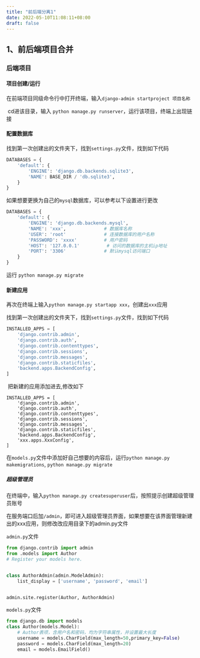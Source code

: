```yaml
---
title: "前后端分离1"
date: 2022-05-10T11:08:11+08:00
draft: false
---
```



## 1、前后端项目合并

### 后端项目

#### 项目创建/运行

​	在前端项目同级命令行中打开终端，输入`django-admin startproject 项目名称`

​	cd进该目录，输入 `python manage.py runserver`，运行该项目，终端上出现链接

#### 配置数据库

​	找到第一次创建出的文件夹下，找到`settings.py`文件，找到如下代码

```python
DATABASES = {
    'default': {
        'ENGINE': 'django.db.backends.sqlite3',
        'NAME': BASE_DIR / 'db.sqlite3',
    }
}
```

​	如果想要更换为自己的`mysql`数据库，可以参考以下设置进行更改

```python
DATABASES = {
    'default': {
        'ENGINE': 'django.db.backends.mysql',
        'NAME': 'xxx',				# 数据库名称
        'USER': 'root'				# 连接数据库的用户名称
        'PASSWORD': 'xxxx'			# 用户密码
        'HOST': '127.0.0.1'			 # 访问的数据库的主机ip地址
        'PORT': '3306'				# 默认mysql访问端口
    }
}
```

运行 `python manage.py migrate`

#### 新建应用

​	再次在终端上输入`python manage.py startapp xxx`，创建出`xxx`应用

​	找到第一次创建出的文件夹下，找到`settings.py`文件，找到如下代码

```python
INSTALLED_APPS = [
    'django.contrib.admin',
    'django.contrib.auth',
    'django.contrib.contenttypes',
    'django.contrib.sessions',
    'django.contrib.messages',
    'django.contrib.staticfiles',
    'backend.apps.BackendConfig',
]
```

​	把新建的应用添加进去,修改如下

```
INSTALLED_APPS = [
    'django.contrib.admin',
    'django.contrib.auth',
    'django.contrib.contenttypes',
    'django.contrib.sessions',
    'django.contrib.messages',
    'django.contrib.staticfiles',
    'backend.apps.BackendConfig',
    'xxx.apps.XxxConfig',
]
```

在`models.py`文件中添加好自己想要的内容后，运行`python manage.py makemigrations`, `python manage.py migrate`

##### 超级管理员

在终端中，输入`python manage.py createsuperuser`后，按照提示创建超级管理员账号

在服务端口后加`/admin`，即可进入超级管理员界面，如果想要在该界面管理新建出的xxx应用，则修改改应用目录下的admin.py文件

`admin.py`文件

```python
from django.contrib import admin
from .models import Author
# Register your models here.


class AuthorAdmin(admin.ModelAdmin):
    list_display = ['username', 'password', 'email']


admin.site.register(Author, AuthorAdmin)

```

`models.py`文件

```python
from django.db import models
class Author(models.Model):
    # Author表项，含用户名和密码，均为字符串属性，并设置最大长度
    username = models.CharField(max_length=50,primary_key=False)
    password = models.CharField(max_length=20)
    email = models.EmailField()
```

